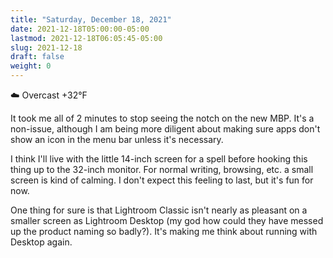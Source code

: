 ```yaml
---
title: "Saturday, December 18, 2021"
date: 2021-12-18T05:00:00-05:00
lastmod: 2021-12-18T06:05:45-05:00
slug: 2021-12-18
draft: false
weight: 0
---
```


☁️ Overcast +32°F

It took me all of 2 minutes to stop seeing the notch on the new MBP. It's a non-issue, although I am being more diligent about making sure apps don't show an icon in the menu bar unless it's necessary.

I think I'll live with the little 14-inch screen for a spell before hooking this thing up to the 32-inch monitor. For normal writing, browsing, etc. a small screen is kind of calming. I don't expect this feeling to last, but it's fun for now.

One thing for sure is that Lightroom Classic isn't nearly as pleasant on a smaller screen as Lightroom Desktop (my god how could they have messed up the product naming so badly?). It's making me think about running with Desktop again.

[//]: # "Exported with love from a post written in Org mode"
[//]: # "- https://github.com/kaushalmodi/ox-hugo"

